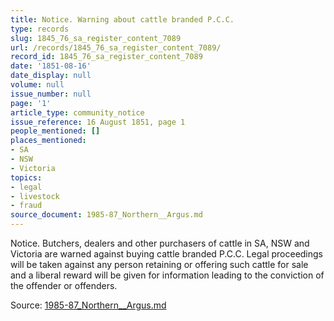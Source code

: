 ```yaml
---
title: Notice. Warning about cattle branded P.C.C.
type: records
slug: 1845_76_sa_register_content_7089
url: /records/1845_76_sa_register_content_7089/
record_id: 1845_76_sa_register_content_7089
date: '1851-08-16'
date_display: null
volume: null
issue_number: null
page: '1'
article_type: community_notice
issue_reference: 16 August 1851, page 1
people_mentioned: []
places_mentioned:
- SA
- NSW
- Victoria
topics:
- legal
- livestock
- fraud
source_document: 1985-87_Northern__Argus.md
---
```


Notice.  Butchers, dealers and other purchasers of cattle in SA, NSW and Victoria are warned against buying cattle branded P.C.C.  Legal proceedings will be taken against any person retaining or offering such cattle for sale and a liberal reward will be given for information leading to the conviction of the offender or offenders.

Source: [1985-87_Northern__Argus.md](/downloads/markdown/1985-87_Northern__Argus.md)
